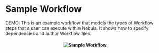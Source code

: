# Sample Workflow

DEMO: This is an example workflow that models the types of Workflow steps that a user can execute within Nebula. It shows how to specify dependencies and author Workflow files.

<h4 align="center"><img src="../../media/sample-workflow.png" alt="Sample Workflow"></h4>
